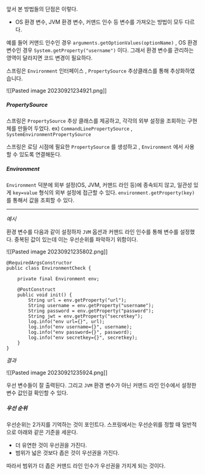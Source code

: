 
앞서 본 방법들의 단점은 이렇다.

- OS 환경 변수, JVM 환경 변수, 커맨드 인수 등 변수를 가져오는 방법이 모두 다르다.

예를 들어 커맨드 인수인 경우 `arguments.getOptionValues(optionName)` , OS 환경 변수인 경우 `System.getProperty("username")` 이다. 그래서 환경 변수를 관리하는 영역이 달라지면 코드 변경이 필요하다.

스프링은 `Environment` 인터페이스 , `PropertySource` 추상클래스를 통해 추상화하였습니다.


![[Pasted image 20230921234921.png]]


##### PropertySource

스프링은 `PropertySource` 추상 클래스를 제공하고, 각각의 외부 설정을 조회하는 구현체를 만들어 두었다. ex) `CommandLinePropertySource` , `SystemEnvironmentPropertySource`

스프링은 로딩 시점에 필요한 `PropertySource` 를 생성하고 , `Environment` 에서 사용할 수 있도록 연결해둔다.


##### Environment

`Environment` 덕분에 외부 설정(OS, JVM, 커맨드 라인 등)에 종속되지 않고, 일관성 있게 `key=value` 형식의 외부 설정에 접근할 수 있다. `environment.getProperty(key)` 를 통해서 값을 조회할 수 있다.


---

*예시*

환경 변수를 다음과 같이 설정하자 `JVM` 옵션과 커맨드 라인 인수를 통해 변수를 설정했다. 중복된 값이 있는데 이는 우선순위를 파악하기 위함이다.

![[Pasted image 20230921235802.png]]



```
@RequiredArgsConstructor  
public class EnvironmentCheck {  
  
    private final Environment env;  
  
    @PostConstruct  
    public void init() {  
        String url = env.getProperty("url");  
        String username = env.getProperty("username");  
        String password = env.getProperty("password");  
        String jwt = env.getProperty("secretkey");  
        log.info("env url={}", url);  
        log.info("env username={}", username);  
        log.info("env password={}", password);  
        log.info("env secretkey={}", secretkey);  
    }  
}
```


*결과*

![[Pasted image 20230921235924.png]]


우선 변수들이 잘 출력된다. 그리고 `JVM` 환경 변수가 아닌 커맨드 라인 인수에서 설정한 변수 값인걸 확인할 수 있다.


##### 우선 순위

우선순위는 2가지를 기억하는 것이 포인트다. 스프링에서는 우선순위를 정할 때 일반적으로 아래와 같은 기준을 세운다.

- 더 유연한 것이 우선권을 가진다.
- 범위가 넓은 것보다 좁은 것이 우선권을 가진다.


따라서 범위가 더 좁은 커맨드 라인 인수가 우선권을 가지게 되는 것이다.
